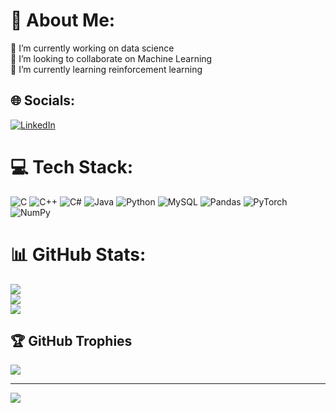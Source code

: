 # 💫 About Me:
🔭 I’m currently working on data science<br>👯 I’m looking to collaborate on Machine Learning<br>🌱 I’m currently learning reinforcement learning<br>


## 🌐 Socials:
[![LinkedIn](https://img.shields.io/badge/LinkedIn-%230077B5.svg?logo=linkedin&logoColor=white)](https://linkedin.com/in/allan-moura-959691235) 

# 💻 Tech Stack:
![C](https://img.shields.io/badge/c-%2300599C.svg?style=for-the-badge&logo=c&logoColor=white) ![C++](https://img.shields.io/badge/c++-%2300599C.svg?style=for-the-badge&logo=c%2B%2B&logoColor=white) ![C#](https://img.shields.io/badge/c%23-%23239120.svg?style=for-the-badge&logo=csharp&logoColor=white) ![Java](https://img.shields.io/badge/java-%23ED8B00.svg?style=for-the-badge&logo=openjdk&logoColor=white) ![Python](https://img.shields.io/badge/python-3670A0?style=for-the-badge&logo=python&logoColor=ffdd54) ![MySQL](https://img.shields.io/badge/mysql-4479A1.svg?style=for-the-badge&logo=mysql&logoColor=white) ![Pandas](https://img.shields.io/badge/pandas-%23150458.svg?style=for-the-badge&logo=pandas&logoColor=white) ![PyTorch](https://img.shields.io/badge/PyTorch-%23EE4C2C.svg?style=for-the-badge&logo=PyTorch&logoColor=white) ![NumPy](https://img.shields.io/badge/numpy-%23013243.svg?style=for-the-badge&logo=numpy&logoColor=white)
# 📊 GitHub Stats:
![](https://github-readme-stats.vercel.app/api?username=AllanHenri&theme=dark&hide_border=false&include_all_commits=false&count_private=false)<br/>
![](https://github-readme-streak-stats.herokuapp.com/?user=AllanHenri&theme=dark&hide_border=false)<br/>
![](https://github-readme-stats.vercel.app/api/top-langs/?username=AllanHenri&theme=dark&hide_border=false&include_all_commits=false&count_private=false&layout=compact)

## 🏆 GitHub Trophies
![](https://github-profile-trophy.vercel.app/?username=AllanHenri&theme=radical&no-frame=false&no-bg=true&margin-w=4)

---
[![](https://visitcount.itsvg.in/api?id=AllanHenri&icon=0&color=0)](https://visitcount.itsvg.in)

<!-- Proudly created with GPRM ( https://gprm.itsvg.in ) -->
